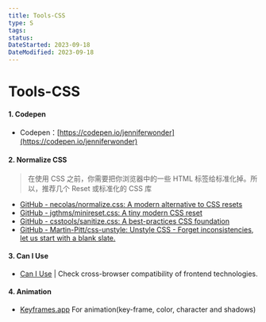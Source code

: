 ```yaml
---
title: Tools-CSS
type: S
tags:
status:
DateStarted: 2023-09-18
DateModified: 2023-09-18
---
```


# Tools-CSS

#### 1. Codepen

- Codepen：[https://codepen.io/jenniferwonder](https://codepen.io/jenniferwonder)

#### 2. Normalize CSS

> 在使用 CSS 之前，你需要把你浏览器中的一些 HTML 标签给标准化掉。所以，推荐几个 Reset 或标准化的 CSS 库

- [GitHub - necolas/normalize.css: A modern alternative to CSS resets](https://github.com/necolas/normalize.css)
- [GitHub - jgthms/minireset.css: A tiny modern CSS reset](https://github.com/jgthms/minireset.css)
- [GitHub - csstools/sanitize.css: A best-practices CSS foundation](https://github.com/csstools/sanitize.css)
- [GitHub - Martin-Pitt/css-unstyle: Unstyle CSS - Forget inconsistencies, let us start with a blank slate.](https://github.com/Martin-Pitt/css-unstyle)

#### 3. Can I Use

- [Can I Use](https://caniuse.com/) | Check cross-browser compatibility of frontend technologies.

#### 4. Animation

- [Keyframes.app](https://keyframes.app/) For animation(key-frame, color, character and shadows)
